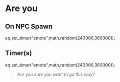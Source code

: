 # Are you
## On NPC Spawn

eq.set_timer("emote",math.random(240000,360000));
## Timer(s)

eq.set_timer("emote",math.random(240000,360000));

>*Are you sure you want to go this way?*